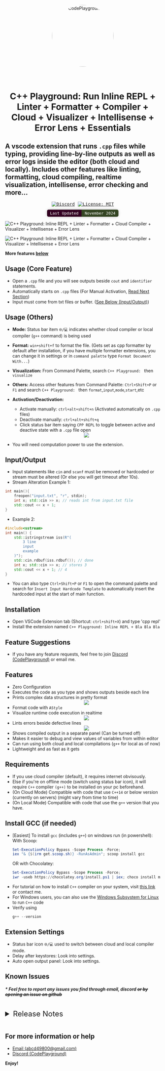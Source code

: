 <p align="center" style="text-align:center">
    <img src="https://ab498.pythonanywhere.com/files/imgs/codeplay.png" alt="CodePlayground" width="200" height="200"
        style="border-radius:500px; padding:40px">
<h1 align="center"><b>C++ Playground: Run Inline REPL + Linter + Formatter + Compiler + Cloud + Visualizer + Intellisense + Error Lens + Essentials</b></h1>

## A vscode extension that runs `.cpp` files while typing, providing line-by-line outputs as well as error logs inside the editor (both cloud and locally). Includes other features like linting, formatting, cloud compiling, realtime visualization, intellisense, error checking and more...

<div
    style="text-align:center;font-family: monospace; display: flex; flex-direction: column; gap:5px; align-items: center; justify-content: center; width: 100%; gap: 10px;">

<div style="text-align:center;font-family: monospace; display: flex; align-items: center; justify-content: center; width: 100%; gap: 10px">
        <a href="https://discord.gg/dquNGYwfnW"><img src="https://img.shields.io/discord/1095854826786668545" alt="Discord"></a>
        <a href="https://img.shields.io/badge/License-MIT-yellow.svg"><img
                src="https://img.shields.io/badge/License-MIT-yellow.svg" alt="License: MIT"></a>
    </div>
    <div
        style="background-color:#330055;;font-size:0.8rem;box-shadow:0 0 10px 1px rgba(0,0,0,0.2);display:inline-flex;border-radius:10px; ">
        <div style="background-color:#330022;color:white;border-radius: 5px 0px 0px 5px;padding:4px 10px;">
            Last Updated
        </div>
        <div style="background-color:#334422;color:white;border-radius: 0px 5px 5px 0px;padding:4px 10px;">
            November 2024
        </div>
    </div>
</div>

</p>

</p>

![C++ Playground: Inline REPL + Linter + Formatter + Cloud Compiler + Visualizer + Intellisense + Error Lens](https://ab498.pythonanywhere.com/files/imgs/cpppg-intro.gif)

![C++ Playground: Inline REPL + Linter + Formatter + Cloud Compiler + Visualizer + Intellisense + Error Lens](https://ab498.pythonanywhere.com/files/imgs/cpppg-visualize.gif)

**More features [below](#features)**

## Usage (Core Feature)

* Open a `.cpp` file and you will see outputs beside `cout` and `identifier` statements.
* Automatically starts on `.cpp` files (For Manual Activation, [Read Next Section](#usage-others))
* Input must come from txt files or buffer. ([See Below (Input/Output)](#inputoutput))

## Usage (Others)

* **Mode:** Status bar item `🌐/💻` indicates whether cloud compiler or local compiler (`g++` command) is being used
* **Format:** `win+shift+f` to format the file. (Gets set as cpp formatter by default after installation, if you have multiple formatter extensions, you can change it in settings or in `command palette` type `Format Document With...`)
* **Visualization:** From Command Palette, search `C++ Playground: ` then `visualize`
* **Others:** Access other features from Command Palette: `Ctrl+Shift+P` or `F1` and search `C++ Playground: ` then `format`,`input`,`mode`,`start`,etc
* **Activation/Deactivation:** 
    * Activate manually: `ctrl+alt+shift+n` (Activated automatically on `.cpp` files)
    * Deactivate manually: `ctrl+alt+shift+q`
    * Click status bar item saying `CPP REPL` to toggle between active and deactive state with a `.cpp` file open

    <center>
    <img src="https://ab498.pythonanywhere.com/files/imgs/cpppg-status-bar.png" style="max-height: 300px"/>
    </center>
* You will need computation power to use the extension.

## Input/Output

* Input statements like `cin` and `scanf` must be removed or hardcoded or stream must be altered (Or else you will get timeout after 10s).
* Stream Alteration Example 1:
```cpp
int main(){
    freopen("input.txt", "r", stdin);
    int x; std::cin >> x; // reads int from input.txt file
    std::cout << x + 1;
}
```
* Example 2:
```cpp
#include<sstream>
int main() {
    std::istringstream iss(R"(
        3 line
        input 
        example
    )");
    std::cin.rdbuf(iss.rdbuf()); // done
    int x; std::cin >> x; // stores 3
    std::cout << x + 1; // 4
}
```
* You can also type `Ctrl+Shift+P` or `F1` to open the command palette and search for `Insert Input Hardcode Template` to automatically insert the hardcoded input at the start of main function.

## Installation

* Open VSCode Extension tab (Shortcut: `ctrl+shift+X`) and type 'cpp repl'
* Install the extension named `C++ Playground: Inline REPL + Bla Bla Bla`

## Feature Suggestions

* If you have any feature requests, feel free to join [Discord (CodePlayground)](https://discord.gg/dquNGYwfnW) or email me.

## Features

- Zero Configuration
- Executes the code as you type and shows outputs beside each line
- Prints complex data structures in pretty format
    <center>
    <img src="https://ab498.pythonanywhere.com/files/imgs/cpppg-sample.png" style="max-height: 300px"/>
    </center>
- Format code with `AStyle`
- Visualize runtime code execution in realtime
    <center>
    <img src="https://ab498.pythonanywhere.com/files/imgs/cpppg-visualize.png" style="max-height: 300px"/>
    </center>
- Lints errors beside defective lines
    <center>
    <img src="https://ab498.pythonanywhere.com/files/imgs/cpppg-error.png" style="max-height: 300px"/>
    </center>
- Shows compiled output in a separate panel (Can be turned off)
- Makes it easier to debug and view values of variables from within editor
- Can run using both cloud and local compilations (`g++` for local as of now)
- Lightweight and as fast as it gets

## Requirements

- If you use cloud compiler (default), it requires internet obvisously.
- Else if you're on offline mode (switch using status bar icon), it will require `C++` compiler `(g++)` to be installed on your pc beforehand.
- (On Cloud Mode) Compatible with code that use `C++14` or below version (currently on servers) (might vary from time to time)
- (On Local Mode) Compatible with code that use the `g++` version that you have.

## Install GCC (if needed)
 - [Easiest] To install `gcc` (includes `g++`) on windows run (in powershell):
    With Scoop:
    ```powershell
    Set-ExecutionPolicy Bypass -Scope Process -Force;
    iex "& {$(irm get.scoop.sh)} -RunAsAdmin"; scoop install gcc
    ```
    OR with Chocolatey:
    ```powershell
    Set-ExecutionPolicy Bypass -Scope Process -Force;
    iwr -useb https://chocolatey.org/install.ps1 | iex; choco install mingw -y
    ```
- For tutorial on how to install `C++` compiler on your system, visit [this link](https://code.visualstudio.com/docs/cpp/config-mingw) or contact me.
- For Windows users, you can also use the [Windows Subsystem for Linux](https://code.visualstudio.com/docs/cpp/config-wsl) to run `C++` code
- Verify using 
    ```powershell
    g++ --version
    ```

## Extension Settings

- Status bar icon `🌐/💻` used to switch between cloud and local compiler mode.
- Delay after keystores: Look into settings.
- Auto open output panel: Look into settings.

## Known Issues

##### * Feel free to report any issues you find through email, discord <s>or by opening an issue on github</s>

</br>
<details>

<summary style="font-size:1.5rem;">Release Notes
</summary>

### v1.0.0

Stable Release

- Repl, linting, formatting, cloud compiling, visualization, error checking, intellisense and other features completed
- Bugs fixed

### v0.2.0

A lot of improvements and bug fixes:

- Faster cloud compiler
- Improved user experience
- Settings options
- And much more ...

### v0.1.0

Reimplementation from scratch:

- Considerably better and faster parsing

### v0.0.1

Initial release of contains the following features:

- Runs lines of the C++ file as you type
- Shows output of the code beside each line
</details>

</br>

## For more information or help

- [Email (abcd49800@gmail.com)](mailto:abcd49800@gmail.com)
- [Discord (CodePlayground)](https://discord.gg/dquNGYwfnW)

**Enjoy!**
